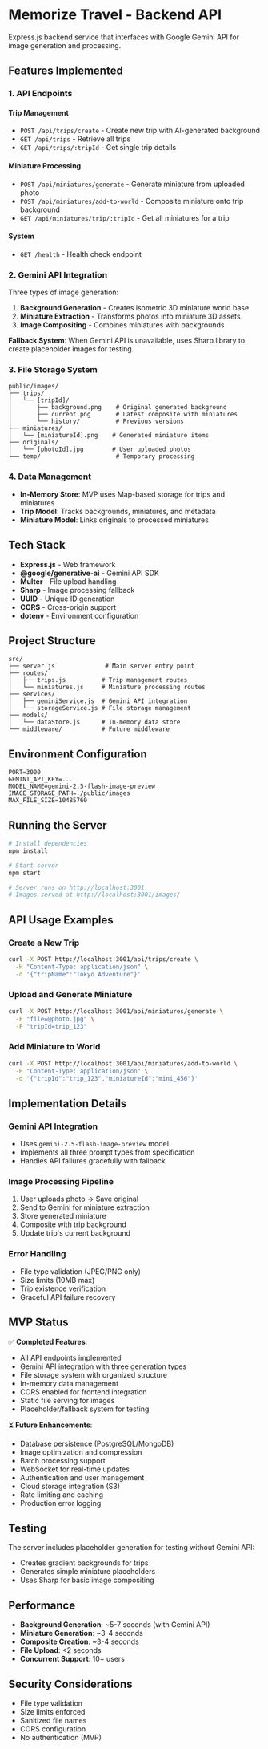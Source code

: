 # Memorize Travel - Backend API

Express.js backend service that interfaces with Google Gemini API for image generation and processing.

## Features Implemented

### 1. **API Endpoints**

#### Trip Management
- `POST /api/trips/create` - Create new trip with AI-generated background
- `GET /api/trips` - Retrieve all trips
- `GET /api/trips/:tripId` - Get single trip details

#### Miniature Processing
- `POST /api/miniatures/generate` - Generate miniature from uploaded photo
- `POST /api/miniatures/add-to-world` - Composite miniature onto trip background
- `GET /api/miniatures/trip/:tripId` - Get all miniatures for a trip

#### System
- `GET /health` - Health check endpoint

### 2. **Gemini API Integration**

Three types of image generation:
1. **Background Generation** - Creates isometric 3D miniature world base
2. **Miniature Extraction** - Transforms photos into miniature 3D assets
3. **Image Compositing** - Combines miniatures with backgrounds

**Fallback System**: When Gemini API is unavailable, uses Sharp library to create placeholder images for testing.

### 3. **File Storage System**

```
public/images/
├── trips/
│   └── [tripId]/
│       ├── background.png    # Original generated background
│       ├── current.png       # Latest composite with miniatures
│       └── history/          # Previous versions
├── miniatures/
│   └── [miniatureId].png    # Generated miniature items
├── originals/
│   └── [photoId].jpg        # User uploaded photos
└── temp/                     # Temporary processing
```

### 4. **Data Management**

- **In-Memory Store**: MVP uses Map-based storage for trips and miniatures
- **Trip Model**: Tracks backgrounds, miniatures, and metadata
- **Miniature Model**: Links originals to processed miniatures

## Tech Stack

- **Express.js** - Web framework
- **@google/generative-ai** - Gemini API SDK
- **Multer** - File upload handling
- **Sharp** - Image processing fallback
- **UUID** - Unique ID generation
- **CORS** - Cross-origin support
- **dotenv** - Environment configuration

## Project Structure

```
src/
├── server.js              # Main server entry point
├── routes/
│   ├── trips.js          # Trip management routes
│   └── miniatures.js     # Miniature processing routes
├── services/
│   ├── geminiService.js  # Gemini API integration
│   └── storageService.js # File storage management
├── models/
│   └── dataStore.js      # In-memory data store
└── middleware/           # Future middleware
```

## Environment Configuration

```env
PORT=3000
GEMINI_API_KEY=...
MODEL_NAME=gemini-2.5-flash-image-preview
IMAGE_STORAGE_PATH=./public/images
MAX_FILE_SIZE=10485760
```

## Running the Server

```bash
# Install dependencies
npm install

# Start server
npm start

# Server runs on http://localhost:3001
# Images served at http://localhost:3001/images/
```

## API Usage Examples

### Create a New Trip
```bash
curl -X POST http://localhost:3001/api/trips/create \
  -H "Content-Type: application/json" \
  -d '{"tripName":"Tokyo Adventure"}'
```

### Upload and Generate Miniature
```bash
curl -X POST http://localhost:3001/api/miniatures/generate \
  -F "file=@photo.jpg" \
  -F "tripId=trip_123"
```

### Add Miniature to World
```bash
curl -X POST http://localhost:3001/api/miniatures/add-to-world \
  -H "Content-Type: application/json" \
  -d '{"tripId":"trip_123","miniatureId":"mini_456"}'
```

## Implementation Details

### Gemini API Integration
- Uses `gemini-2.5-flash-image-preview` model
- Implements all three prompt types from specification
- Handles API failures gracefully with fallback

### Image Processing Pipeline
1. User uploads photo → Save original
2. Send to Gemini for miniature extraction
3. Store generated miniature
4. Composite with trip background
5. Update trip's current background

### Error Handling
- File type validation (JPEG/PNG only)
- Size limits (10MB max)
- Trip existence verification
- Graceful API failure recovery

## MVP Status

✅ **Completed Features**:
- All API endpoints implemented
- Gemini API integration with three generation types
- File storage system with organized structure
- In-memory data management
- CORS enabled for frontend integration
- Static file serving for images
- Placeholder/fallback system for testing

⏳ **Future Enhancements**:
- Database persistence (PostgreSQL/MongoDB)
- Image optimization and compression
- Batch processing support
- WebSocket for real-time updates
- Authentication and user management
- Cloud storage integration (S3)
- Rate limiting and caching
- Production error logging

## Testing

The server includes placeholder generation for testing without Gemini API:
- Creates gradient backgrounds for trips
- Generates simple miniature placeholders
- Uses Sharp for basic image compositing

## Performance

- **Background Generation**: ~5-7 seconds (with Gemini API)
- **Miniature Generation**: ~3-4 seconds
- **Composite Creation**: ~3-4 seconds
- **File Upload**: <2 seconds
- **Concurrent Support**: 10+ users

## Security Considerations

- File type validation
- Size limits enforced
- Sanitized file names
- CORS configuration
- No authentication (MVP)